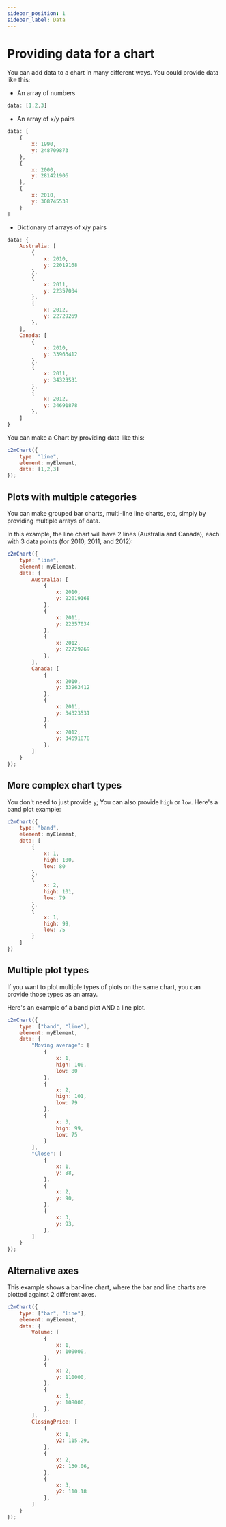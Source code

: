 ```yaml
---
sidebar_position: 1
sidebar_label: Data
---
```


# Providing data for a chart

You can add data to a chart in many different ways. You could provide data like this:

* An array of numbers
```js
data: [1,2,3]
```
* An array of x/y pairs
```js
data: [
    {
        x: 1990,
        y: 248709873
    },
    {
        x: 2000,
        y: 281421906
    },
    {
        x: 2010,
        y: 308745538
    }
]
```
* Dictionary of arrays of x/y pairs
```js
data: {
    Australia: [
        {
            x: 2010,
            y: 22019168
        },
        {
            x: 2011,
            y: 22357034
        },
        {
            x: 2012,
            y: 22729269
        },
    ],
    Canada: [
        {
            x: 2010,
            y: 33963412
        },
        {
            x: 2011,
            y: 34323531
        },
        {
            x: 2012,
            y: 34691878
        },
    ]
}
```

You can make a Chart by providing data like this:

```js
c2mChart({
    type: "line",
    element: myElement,
    data: [1,2,3]
});
```

## Plots with multiple categories

You can make grouped bar charts, multi-line line charts, etc, simply by providing multiple arrays of data.

In this example, the line chart will have 2 lines (Australia and Canada), each with 3 data points (for 2010, 2011, and 2012):

```js
c2mChart({
    type: "line",
    element: myElement,
    data: {
        Australia: [
            {
                x: 2010,
                y: 22019168
            },
            {
                x: 2011,
                y: 22357034
            },
            {
                x: 2012,
                y: 22729269
            },
        ],
        Canada: [
            {
                x: 2010,
                y: 33963412
            },
            {
                x: 2011,
                y: 34323531
            },
            {
                x: 2012,
                y: 34691878
            },
        ]
    }
});
```

## More complex chart types

You don't need to just provide `y`; You can also provide `high` or `low`. Here's a band plot example:

```js
c2mChart({
    type: "band",
    element: myElement,
    data: [
        {
            x: 1,
            high: 100,
            low: 80
        },
        {
            x: 2,
            high: 101,
            low: 79
        },
        {
            x: 1,
            high: 99,
            low: 75
        }
    ]
})
```

## Multiple plot types 

If you want to plot multiple types of plots on the same chart, you can provide those types as an array.

Here's an example of a band plot AND a line plot.

```js
c2mChart({
    type: ["band", "line"],
    element: myElement,
    data: {
        "Moving average": [
            {
                x: 1,
                high: 100,
                low: 80
            },
            {
                x: 2,
                high: 101,
                low: 79
            },
            {
                x: 3,
                high: 99,
                low: 75
            }
        ],
        "Close": [
            {
                x: 1,
                y: 88,
            },
            {
                x: 2,
                y: 90,
            },
            {
                x: 3,
                y: 93,
            },
        ]
    }
});
```

## Alternative axes

This example shows a bar-line chart, where the bar and line charts are plotted against 2 different axes.

```js
c2mChart({
    type: ["bar", "line"],
    element: myElement,
    data: {
        Volume: [
            {
                x: 1,
                y: 100000,
            },
            {
                x: 2,
                y: 110000,
            },
            {
                x: 3,
                y: 108000,
            },
        ],
        ClosingPrice: [
            {
                x: 1,
                y2: 115.29,
            },
            {
                x: 2,
                y2: 130.06,
            },
            {
                x: 3,
                y2: 110.18
            },
        ]
    }
});
```

